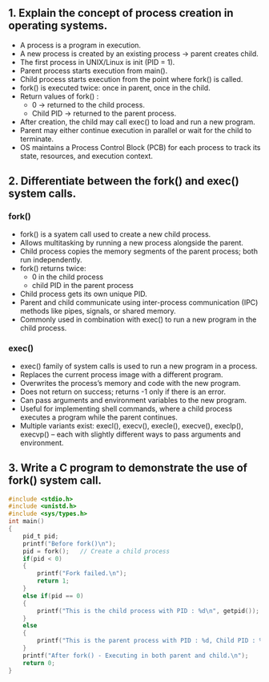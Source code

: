 ## 1. Explain the concept of process creation in operating systems. 
- A process is a program in execution.
- A new process is created by an existing process -> parent creates child.
- The first process in UNIX/Linux is init (PID = 1).
- Parent process starts execution from main().
- Child process starts execution from the point where fork() is called.
- fork() is executed twice: once in parent, once in the child.
- Return values of fork() :
  - 0 -> returned to the child process.
  - Child PID -> returned to the parent process.
- After creation, the child may call exec() to load and run a new program.
- Parent may either continue execution in parallel or wait for the child to terminate.
- OS maintains a Process Control Block (PCB) for each process to track its state, resources, and execution context.

## 2. Differentiate between the fork() and exec() system calls.
### fork()
- fork() is a syatem call used to create a new child process.
- Allows multitasking by running a new process alongside the parent.
- Child process copies the memory segments of the parent process; both run independently.
- fork() returns twice:
  - 0 in the child process
  - child PID in the parent process
- Child process gets its own unique PID.
- Parent and child communicate using inter-process communication (IPC) methods like pipes, signals, or shared memory.
- Commonly used in combination with exec() to run a new program in the child process.
### exec()
- exec() family of system calls is used to run a new program in a process.
- Replaces the current process image with a different program.
- Overwrites the process’s memory and code with the new program.
- Does not return on success; returns -1 only if there is an error.
- Can pass arguments and environment variables to the new program.
- Useful for implementing shell commands, where a child process executes a program while the parent continues.
- Multiple variants exist: execl(), execv(), execle(), execve(), execlp(), execvp() – each with slightly different ways to pass arguments and environment.

## 3. Write a C program to demonstrate the use of fork() system call.
```c
#include <stdio.h>
#include <unistd.h>
#include <sys/types.h>
int main() 
{
    pid_t pid;
    printf("Before fork()\n");
    pid = fork();   // Create a child process
    if(pid < 0) 
    {
        printf("Fork failed.\n");
        return 1;
    }
    else if(pid == 0) 
    {
        printf("This is the child process with PID : %d\n", getpid());
    }
    else 
    {
        printf("This is the parent process with PID : %d, Child PID : %d\n", getpid(), pid);
    }
    printf("After fork() - Executing in both parent and child.\n");
    return 0;
}
```
